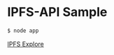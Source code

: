 # IPFS-API Sample

```sh
$ node app
```

[IPFS Explore](https://explore.ipld.io/#/explore/QmT78zSuBmuS4z925WZfrqQ1qHaJ56DQaTfyMUF7F8ff5o)